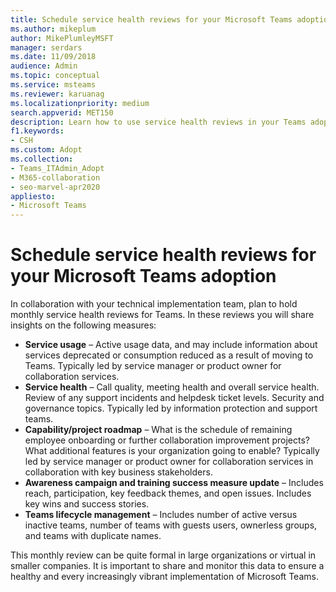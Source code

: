 ```yaml
---
title: Schedule service health reviews for your Microsoft Teams adoption
ms.author: mikeplum
author: MikePlumleyMSFT
manager: serdars
ms.date: 11/09/2018
audience: Admin
ms.topic: conceptual
ms.service: msteams
ms.reviewer: karuanag
ms.localizationpriority: medium
search.appverid: MET150
description: Learn how to use service health reviews in your Teams adoption to share insights on usage, health, capability/project roadmap, and other updates.
f1.keywords:
- CSH
ms.custom: Adopt
ms.collection: 
- Teams_ITAdmin_Adopt
- M365-collaboration
- seo-marvel-apr2020
appliesto: 
- Microsoft Teams
---
```


# Schedule service health reviews for your Microsoft Teams adoption

In collaboration with your technical implementation team, plan to hold monthly service health reviews for Teams. In these reviews you will share insights on the following measures:

- **Service usage** – Active usage data, and may include information about services deprecated or consumption reduced as a result of moving to Teams. Typically led by service manager or product owner for collaboration services.
- **Service health** – Call quality, meeting health and overall service health. Review of any support incidents and helpdesk ticket levels. Security and governance topics. Typically led by information protection and support teams. 
- **Capability/project roadmap** – What is the schedule of remaining employee onboarding or further collaboration improvement projects? What additional features is your organization going to enable? Typically led by service manager or product owner for collaboration services in collaboration with key business stakeholders.
- **Awareness campaign and training success measure update** – Includes reach, participation, key feedback themes, and open issues. Includes key wins and success stories.
- **Teams lifecycle management** – Includes number of active versus inactive teams, number of teams with guests users, ownerless groups, and teams with duplicate names. 

This monthly review can be quite formal in large organizations or virtual in smaller companies. It is important to share and monitor this data to ensure a healthy and every increasingly vibrant implementation of Microsoft Teams. 
